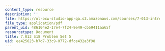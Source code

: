 ```yaml
---
content_type: resource
description: ''
file: https://ol-ocw-studio-app-qa.s3.amazonaws.com/courses/7-013-introductory-biology-spring-2018/ee425623b7d733c90772dfce432a3f98_MIT7_013s18Pset5Q.pdf
file_type: application/pdf
parent_uid: 486104e2-17e4-7f24-9e49-cb69411aa65f
resourcetype: Document
title: 7.013 S18 Problem Set 5
uid: ee425623-b7d7-33c9-0772-dfce432a3f98
---
```

